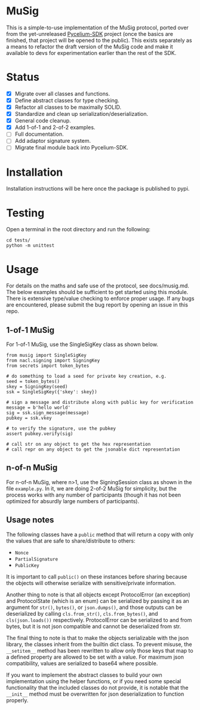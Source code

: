 # MuSig

This is a simple-to-use implementation of the MuSig protocol, ported over from
the yet-unreleased [Pycelium-SDK](https://github.com/k98kurz/pycelium-sdk)
project (once the basics are finished, that project will be opened to the
public). This exists separately as a means to refactor the draft version of the
MuSig code and make it available to devs for experimentation earlier than the
rest of the SDK.

# Status

- [x] Migrate over all classes and functions.
- [x] Define abstract classes for type checking.
- [x] Refactor all classes to be maximally SOLID.
- [x] Standardize and clean up serialization/deserialization.
- [x] General code cleanup.
- [x] Add 1-of-1 and 2-of-2 examples.
- [ ] Full documentation.
- [ ] Add adaptor signature system.
- [ ] Migrate final module back into Pycelium-SDK.

# Installation

Installation instructions will be here once the package is published to pypi.

# Testing

Open a terminal in the root directory and run the following:

```
cd tests/
python -m unittest
```

# Usage

For details on the maths and safe use of the protocol, see docs/musig.md. The
below examples should be sufficient to get started using this module. There is
extensive type/value checking to enforce proper usage. If any bugs are encountered,
please submit the bug report by opening an issue in this repo.

## 1-of-1 MuSig

For 1-of-1 MuSig, use the SingleSigKey class as shown below.

    from musig import SingleSigKey
    from nacl.signing import SigningKey
    from secrets import token_bytes

    # do something to load a seed for private key creation, e.g.
    seed = token_bytes()
    skey = SigningKey(seed)
    ssk = SingleSigKey({'skey': skey})

    # sign a message and distribute along with public key for verification
    message = b'hello world'
    sig = ssk.sign_message(message)
    pubkey = ssk.vkey

    # to verify the signature, use the pubkey
    assert pubkey.verify(sig)

    # call str on any object to get the hex representation
    # call repr on any object to get the jsonable dict representation

## n-of-n MuSig

For n-of-n MuSig, where n>1, use the SigningSession class as shown in the file
`example.py`. In it, we are doing 2-of-2 MuSig for simplicity, but the process
works with any number of participants (though it has not been optimized for
absurdly large numbers of participants).

## Usage notes

The following classes have a `public` method that will return a copy with only
the values that are safe to share/distribute to others:
- `Nonce`
- `PartialSignature`
- `PublicKey`

It is important to call `public()` on these instances before sharing because the
objects will otherwise serialize with sensitive/private information.

Another thing to note is that all objects except ProtocolError (an exception)
and ProtocolState (which is an enum) can be serialized by passing it as an
argument for `str()`, `bytes()`, or `json.dumps()`, and those outputs can be
deserialized by calling `cls.from_str()`, `cls.from_bytes()`, and
`cls(json.loads())` respectively. ProtocolError can be serialized to and from
bytes, but it is not json compatible and cannot be deserialized from str.

The final thing to note is that to make the objects serializable with the json
library, the classes inherit from the builtin dict class. To prevent misuse, the
`__setitem__` method has been rewritten to allow only those keys that map to a
defined property are allowed to be set with a value. For maximum json
compatibility, values are serialized to base64 where possible.

If you want to implement the abstract classes to build your own implementation
using the helper functions, or if you need some special functionality that the
included classes do not provide, it is notable that the `__init__` method must
be overwritten for json deserialization to function properly.
